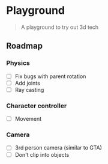 # Playground

> A playground to try out 3d tech

## Roadmap

### Physics

- [ ] Fix bugs with parent rotation
- [ ] Add joints
- [ ] Ray casting

### Character controller

- [ ] Movement

### Camera

- [ ] 3rd person camera (similar to GTA)
- [ ] Don't clip into objects
